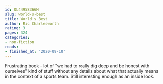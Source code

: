 ```yaml
---
id: OL44958366M
slug: world-s-best
title: World's Best
author: Ric Charlesworth
rating: 3
pages: 324
categories:
- non-fiction
reads:
- finished_at: '2020-09-10'
---
```

Frustrating book - lot of "we had to really dig deep and be honest with ourselves" kind of stuff without any details about what that actually means in the context of a sports team. Still interesting enough as an inside look.

